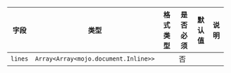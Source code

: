 | 字段 | 类型 | 格式类型 | 是否必须 | 默认值 | 说明 |
|---|---|---|---|---|---|
| `lines` | `Array<Array<mojo.document.Inline>>` |  | 否 |  |
